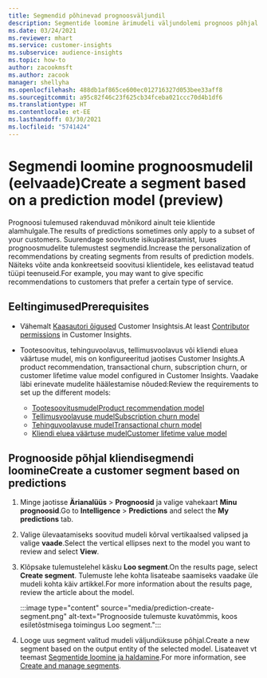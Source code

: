```yaml
---
title: Segmendid põhinevad prognoosväljundil
description: Segmentide loomine ärimudeli väljundolemi prognoos põhjal.
ms.date: 03/24/2021
ms.reviewer: mhart
ms.service: customer-insights
ms.subservice: audience-insights
ms.topic: how-to
author: zacookmsft
ms.author: zacook
manager: shellyha
ms.openlocfilehash: 488db1af865ce600ec012716327d053bee33aff8
ms.sourcegitcommit: a95c82f46c23f625cb34fceba021ccc70d4b1df6
ms.translationtype: HT
ms.contentlocale: et-EE
ms.lasthandoff: 03/30/2021
ms.locfileid: "5741424"
---
```

# <a name="create-a-segment-based-on-a-prediction-model-preview"></a><span data-ttu-id="43706-103">Segmendi loomine prognoosmudelil (eelvaade)</span><span class="sxs-lookup"><span data-stu-id="43706-103">Create a segment based on a prediction model (preview)</span></span>

<span data-ttu-id="43706-104">Prognoosi tulemused rakenduvad mõnikord ainult teie klientide alamhulgale.</span><span class="sxs-lookup"><span data-stu-id="43706-104">The results of predictions sometimes only apply to a subset of your customers.</span></span> <span data-ttu-id="43706-105">Suurendage soovituste isikupärastamist, luues prognoosmudelite tulemustest segmendid.</span><span class="sxs-lookup"><span data-stu-id="43706-105">Increase the personalization of recommendations by creating segments from results of prediction models.</span></span> <span data-ttu-id="43706-106">Näiteks võite anda konkreetseid soovitusi klientidele, kes eelistavad teatud tüüpi teenuseid.</span><span class="sxs-lookup"><span data-stu-id="43706-106">For example, you may want to give specific recommendations to customers that prefer a certain type of service.</span></span> 

## <a name="prerequisites"></a><span data-ttu-id="43706-107">Eeltingimused</span><span class="sxs-lookup"><span data-stu-id="43706-107">Prerequisites</span></span>

- <span data-ttu-id="43706-108">Vähemalt [Kaasautori õigused](permissions.md) Customer Insightsis.</span><span class="sxs-lookup"><span data-stu-id="43706-108">At least [Contributor permissions](permissions.md) in Customer Insights.</span></span>

- <span data-ttu-id="43706-109">Tootesoovitus, tehinguvoolavus, tellimusvoolavus või kliendi eluea väärtuse mudel, mis on konfigureeritud jaotises Customer Insights.</span><span class="sxs-lookup"><span data-stu-id="43706-109">A product recommendation, transactional churn, subscription churn, or customer lifetime value model configured in Customer Insights.</span></span> <span data-ttu-id="43706-110">Vaadake läbi erinevate mudelite häälestamise nõuded:</span><span class="sxs-lookup"><span data-stu-id="43706-110">Review the requirements to set up the different models:</span></span>

  - [<span data-ttu-id="43706-111">Tootesoovitusmudel</span><span class="sxs-lookup"><span data-stu-id="43706-111">Product recommendation model</span></span>](predict-product-recommendation.md)
  - [<span data-ttu-id="43706-112">Tellimusvoolavuse mudel</span><span class="sxs-lookup"><span data-stu-id="43706-112">Subscription churn model</span></span>](predict-subscription-churn.md)
  - [<span data-ttu-id="43706-113">Tehinguvoolavuse mudel</span><span class="sxs-lookup"><span data-stu-id="43706-113">Transactional churn model</span></span>](predict-transactional-churn.md)
  - [<span data-ttu-id="43706-114">Kliendi eluea väärtuse mudel</span><span class="sxs-lookup"><span data-stu-id="43706-114">Customer lifetime value model</span></span>](predict-customer-lifetime-value.md)

## <a name="create-a-customer-segment-based-on-predictions"></a><span data-ttu-id="43706-115">Prognooside põhjal kliendisegmendi loomine</span><span class="sxs-lookup"><span data-stu-id="43706-115">Create a customer segment based on predictions</span></span>

1. <span data-ttu-id="43706-116">Minge jaotisse **Ärianalüüs** > **Prognoosid** ja valige vahekaart **Minu prognoosid**.</span><span class="sxs-lookup"><span data-stu-id="43706-116">Go to **Intelligence** > **Predictions** and select the **My predictions** tab.</span></span>

1. <span data-ttu-id="43706-117">Valige ülevaatamiseks soovitud mudeli kõrval vertikaalsed valipsed ja valige **vaade**.</span><span class="sxs-lookup"><span data-stu-id="43706-117">Select the vertical ellipses next to the model you want to review and select **View**.</span></span>

1. <span data-ttu-id="43706-118">Klõpsake tulemustelehel käsku **Loo segment**.</span><span class="sxs-lookup"><span data-stu-id="43706-118">On the results page, select **Create segment**.</span></span> <span data-ttu-id="43706-119">Tulemuste lehe kohta lisateabe saamiseks vaadake üle mudeli kohta käiv artikkel.</span><span class="sxs-lookup"><span data-stu-id="43706-119">For more information about the results page, review the article about the model.</span></span>

   :::image type="content" source="media/prediction-create-segment.png" alt-text="Prognooside tulemuste kuvatõmmis, koos esiletõstmisega toimingus Loo segment.":::

1. <span data-ttu-id="43706-121">Looge uus segment valitud mudeli väljundüksuse põhjal.</span><span class="sxs-lookup"><span data-stu-id="43706-121">Create a new segment based on the output entity of the selected model.</span></span> <span data-ttu-id="43706-122">Lisateavet vt teemast [Segmentide loomine ja haldamine](segments.md).</span><span class="sxs-lookup"><span data-stu-id="43706-122">For more information, see [Create and manage segments](segments.md).</span></span>
